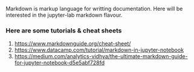 Markdown is markup language for writting documentation. Here will be interested in the jupyter-lab markdown flavour.

### Here are some tutorials & cheat sheets

1. https://www.markdownguide.org/cheat-sheet/
2. https://www.datacamp.com/tutorial/markdown-in-jupyter-notebook
3. https://medium.com/analytics-vidhya/the-ultimate-markdown-guide-for-jupyter-notebook-d5e5abf728fd
